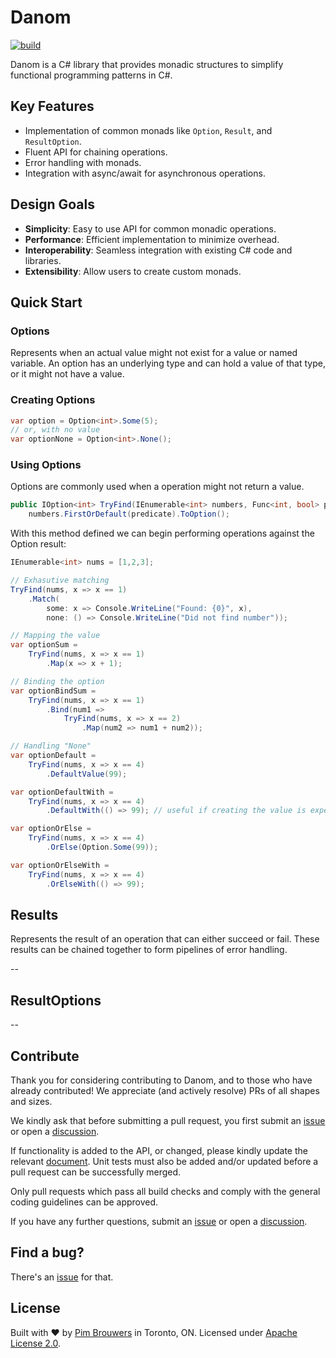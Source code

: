 # Danom

[![build](https://github.com/pimbrouwers/Danom/actions/workflows/build.yml/badge.svg)](https://github.com/pimbrouwers/Danom/actions/workflows/build.yml)

Danom is a C# library that provides monadic structures to simplify functional programming patterns in C#.

## Key Features
- Implementation of common monads like `Option`, `Result`, and `ResultOption`.
- Fluent API for chaining operations.
- Error handling with monads.
- Integration with async/await for asynchronous operations.

## Design Goals
- **Simplicity**: Easy to use API for common monadic operations.
- **Performance**: Efficient implementation to minimize overhead.
- **Interoperability**: Seamless integration with existing C# code and libraries.
- **Extensibility**: Allow users to create custom monads.

## Quick Start

### Options

Represents when an actual value might not exist for a value or named variable. An option has an underlying type and can hold a value of that type, or it might not have a value.

### Creating Options

```csharp
var option = Option<int>.Some(5);
// or, with no value
var optionNone = Option<int>.None();
```

### Using Options

Options are commonly used when a operation might not return a value.

```csharp
public IOption<int> TryFind(IEnumerable<int> numbers, Func<int, bool> predicate) =>
    numbers.FirstOrDefault(predicate).ToOption();
```

With this method defined we can begin performing operations against the Option result:

```csharp
IEnumerable<int> nums = [1,2,3];

// Exhasutive matching
TryFind(nums, x => x == 1)
    .Match(
        some: x => Console.WriteLine("Found: {0}", x),
        none: () => Console.WriteLine("Did not find number"));

// Mapping the value
var optionSum =
    TryFind(nums, x => x == 1)
        .Map(x => x + 1);

// Binding the option
var optionBindSum =
    TryFind(nums, x => x == 1)
        .Bind(num1 =>
            TryFind(nums, x => x == 2)
                .Map(num2 => num1 + num2));

// Handling "None"
var optionDefault =
    TryFind(nums, x => x == 4)
        .DefaultValue(99);

var optionDefaultWith =
    TryFind(nums, x => x == 4)
        .DefaultWith(() => 99); // useful if creating the value is expensive

var optionOrElse =
    TryFind(nums, x => x == 4)
        .OrElse(Option.Some(99));

var optionOrElseWith =
    TryFind(nums, x => x == 4)
        .OrElseWith(() => 99);
```

## Results

Represents the result of an operation that can either succeed or fail. These
results can be chained together to form pipelines of error handling.


--

## ResultOptions

--

## Contribute

Thank you for considering contributing to Danom, and to those who have already contributed! We appreciate (and actively resolve) PRs of all shapes and sizes.

We kindly ask that before submitting a pull request, you first submit an [issue](https://github.com/pimbrouwers/Danom/issues) or open a [discussion](https://github.com/pimbrouwers/Danom/discussions).

If functionality is added to the API, or changed, please kindly update the relevant [document](https://github.com/pimbrouwers/Danom/tree/master/docs). Unit tests must also be added and/or updated before a pull request can be successfully merged.

Only pull requests which pass all build checks and comply with the general coding guidelines can be approved.

If you have any further questions, submit an [issue](https://github.com/pimbrouwers/Danom/issues) or open a [discussion](https://github.com/pimbrouwers/Danom/discussions).


## Find a bug?

There's an [issue](https://github.com/pimbrouwers/Danom/issues) for that.

## License

Built with ♥ by [Pim Brouwers](https://github.com/pimbrouwers) in Toronto, ON. Licensed under [Apache License 2.0](https://github.com/pimbrouwers/Danom/blob/master/LICENSE).
